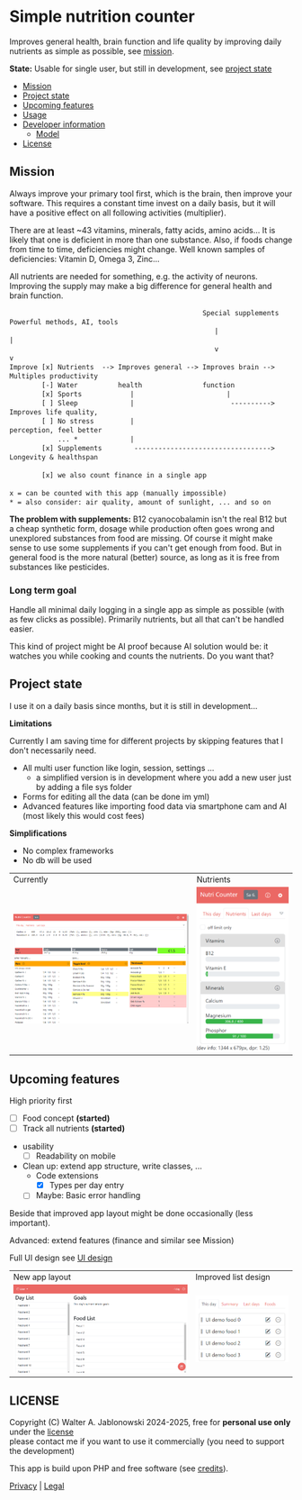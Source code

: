 # Simple nutrition counter

Improves general health, brain function and life quality by improving daily nutrients
as simple as possible, see [mission](#mission).

**State:** Usable for single user, but still in development, see [project state](#project-state)

- [Mission](#mission)
- [Project state](#project-state)
- [Upcoming features](#upcoming-features)
- [Usage](misc/usage.md)
- [Developer information](dev_info/-this.md)
  - [Model](dev_info/Design.md#model)
- [License](#license)


Mission
----------------------------------------------------------

Always improve your primary tool first, which is the brain, then improve your software.
This requires a constant time invest on a daily basis, but it will have a positive effect
on all following activities (multiplier).

There are at least ~43 vitamins, minerals, fatty acids, amino acids... It is likely that one
is deficient in more than one substance. Also, if foods change from time to time, deficiencies
might change. Well known samples of deficiencies: Vitamin D, Omega 3, Zinc...

All nutrients are needed for something, e.g. the activity of neurons. Improving the supply may
make a big difference for general health and brain function.

```
                                                Special supplements  Powerful methods, AI, tools
                                                   |                   |
                                                   v                   v
Improve [x] Nutrients  --> Improves general --> Improves brain --> Multiples productivity
        [-] Water          health               function           
        [x] Sports            |                       |
        [ ] Sleep             |                        ----------> Improves life quality,
        [ ] No stress         |                                    perception, feel better
            ... *             |
        [x] Supplements        ----------------------------------> Longevity & healthspan

        [x] we also count finance in a single app

x = can be counted with this app (manually impossible)
* = also consider: air quality, amount of sunlight, ... and so on
```

**The problem with supplements:** B12 cyanocobalamin isn't the real B12 but a cheap synthetic form,
dosage while production often goes wrong and unexplored substances from food are missing. Of course
it might make sense to use some supplements if you can't get enough from food. But in general food
is the more natural (better) source, as long as it is free from substances like pesticides.

### Long term goal

Handle all minimal daily logging in a single app as simple as possible (with as few clicks
as possible). Primarily nutrients, but all that can't be handled easier.

This kind of project might be AI proof because AI solution would be: it watches you
while cooking and counts the nutrients. Do you want that?


Project state
----------------------------------------------------------

I use it on a daily basis since months, but it is still in development...

**Limitations**

Currently I am saving time for different projects by skipping features that I don't
necessarily need.

- All multi user function like login, session, settings ...
  - a simplified version is in development where you add a new user just by adding a file sys folder
- Forms for editing all the data (can be done im yml)
- Advanced features like importing food data via smartphone cam and AI (most likely
  this would cost fees)

**Simplifications**

- No complex frameworks
- No db will be used

<table>
  <tr>
    <td>Currently</td>
    <td>Nutrients</td>
  </tr>
  <tr>
    <td>
      <img src="misc/img.png" width="400">
    </td>
    <td>
      <img src="misc/design_2.png" width="200">
    </td>
  </tr>
</table>


Upcoming features
----------------------------------------------------------

High priority first

- [ ] Food concept **(started)**
- [ ] Track all nutrients **(started)**
- usability
  - [ ] Readability on mobile
- Clean up: extend app structure, write classes, ...
  - Code extensions
    - [x] Types per day entry
  - [ ] Maybe: Basic error handling

Beside that improved app layout might be done occasionally (less important).

Advanced: extend features (finance and similar see Mission)

Full UI design see [UI design](dev_info/UI_Design.md)

<table>
  <tr>
    <td>New app layout</td>
    <td>Improved list design</td>
  </tr>
  <tr>
    <td>
      <img src="misc/layout.png" width="400">
    </td>
    <td>
      <img src="misc/design_1.png" width="200">
    </td>
  </tr>
</table>


LICENSE
----------------------------------------------------------

Copyright (C) Walter A. Jablonowski 2024-2025, free for **personal use only** under the [license](LICENSE) \
please contact me if you want to use it commercially (you need to support the development)

This app is build upon PHP and free software (see [credits](credits.md)).

[Privacy](https://walter-a-jablonowski.github.io/privacy.html) | [Legal](https://walter-a-jablonowski.github.io/imprint.html)
